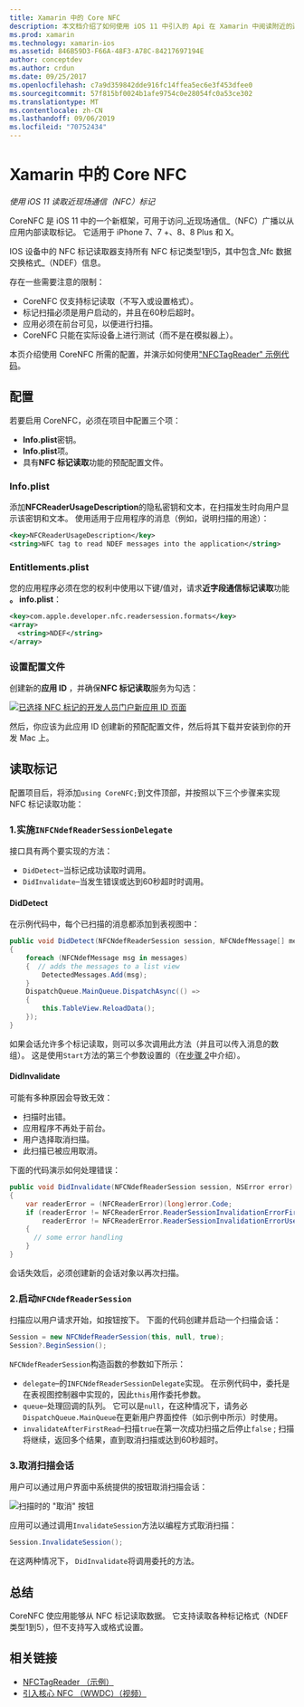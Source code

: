```yaml
---
title: Xamarin 中的 Core NFC
description: 本文档介绍了如何使用 iOS 11 中引入的 Api 在 Xamarin 中阅读附近的通信标记。
ms.prod: xamarin
ms.technology: xamarin-ios
ms.assetid: 846B59D3-F66A-48F3-A78C-84217697194E
author: conceptdev
ms.author: crdun
ms.date: 09/25/2017
ms.openlocfilehash: c7a9d359842dde916fc14ffea5ec6e3f453dfee0
ms.sourcegitcommit: 57f815bf0024b1afe9754c0e28054fc0a53ce302
ms.translationtype: MT
ms.contentlocale: zh-CN
ms.lasthandoff: 09/06/2019
ms.locfileid: "70752434"
---
```

# <a name="core-nfc-in-xamarinios"></a>Xamarin 中的 Core NFC

_使用 iOS 11 读取近现场通信（NFC）标记_

CoreNFC 是 iOS 11 中的一个新框架，可用于访问_近现场通信_（NFC）广播以从应用内部读取标记。 它适用于 iPhone 7、7 +、8、8 Plus 和 X。

IOS 设备中的 NFC 标记读取器支持所有 NFC 标记类型1到5，其中包含_Nfc 数据交换格式_（NDEF）信息。

存在一些需要注意的限制：

- CoreNFC 仅支持标记读取（不写入或设置格式）。
- 标记扫描必须是用户启动的，并且在60秒后超时。
- 应用必须在前台可见，以便进行扫描。
- CoreNFC 只能在实际设备上进行测试（而不是在模拟器上）。

本页介绍使用 CoreNFC 所需的配置，并演示如何使用["NFCTagReader" 示例代码](https://docs.microsoft.com/samples/xamarin/ios-samples/ios11-nfctagreader)。

## <a name="configuration"></a>配置

若要启用 CoreNFC，必须在项目中配置三个项：

- **Info.plist**密钥。
- **Info.plist**项。
- 具有**NFC 标记读取**功能的预配配置文件。

### <a name="infoplist"></a>Info.plist

添加**NFCReaderUsageDescription**的隐私密钥和文本，在扫描发生时向用户显示该密钥和文本。 使用适用于应用程序的消息（例如，说明扫描的用途）：

```xml
<key>NFCReaderUsageDescription</key>
<string>NFC tag to read NDEF messages into the application</string>
```

### <a name="entitlementsplist"></a>Entitlements.plist

您的应用程序必须在您的权利中使用以下键/值对，请求**近字段通信标记读取**功能 **。 info.plist**：

```xml
<key>com.apple.developer.nfc.readersession.formats</key>
<array>
  <string>NDEF</string>
</array>
```

### <a name="provisioning-profile"></a>设置配置文件

创建新的**应用 ID** ，并确保**NFC 标记读取**服务为勾选：

[![已选择 NFC 标记的开发人员门户新应用 ID 页面](corenfc-images/app-services-nfc-sml.png)](corenfc-images/app-services-nfc.png#lightbox)

然后，你应该为此应用 ID 创建新的预配配置文件，然后将其下载并安装到你的开发 Mac 上。

## <a name="reading-a-tag"></a>读取标记

配置项目后，将添加`using CoreNFC;`到文件顶部，并按照以下三个步骤来实现 NFC 标记读取功能：

### <a name="1-implement-infcndefreadersessiondelegate"></a>1.实施`INFCNdefReaderSessionDelegate`

接口具有两个要实现的方法：

- `DidDetect`–当标记成功读取时调用。
- `DidInvalidate`–当发生错误或达到60秒超时时调用。

#### <a name="diddetect"></a>DidDetect

在示例代码中，每个已扫描的消息都添加到表视图中：

```csharp
public void DidDetect(NFCNdefReaderSession session, NFCNdefMessage[] messages)
{
    foreach (NFCNdefMessage msg in messages)
    {  // adds the messages to a list view
        DetectedMessages.Add(msg);
    }
    DispatchQueue.MainQueue.DispatchAsync(() =>
    {
        this.TableView.ReloadData();
    });
}
```

如果会话允许多个标记读取，则可以多次调用此方法（并且可以传入消息的数组）。 这是使用`Start`方法的第三个参数设置的（在[步骤 2](#step2)中介绍）。

#### <a name="didinvalidate"></a>DidInvalidate

可能有多种原因会导致无效：

- 扫描时出错。
- 应用程序不再处于前台。
- 用户选择取消扫描。
- 此扫描已被应用取消。

下面的代码演示如何处理错误：

```csharp
public void DidInvalidate(NFCNdefReaderSession session, NSError error)
{
    var readerError = (NFCReaderError)(long)error.Code;
    if (readerError != NFCReaderError.ReaderSessionInvalidationErrorFirstNDEFTagRead &&
        readerError != NFCReaderError.ReaderSessionInvalidationErrorUserCanceled)
    {
      // some error handling
    }
}
```

会话失效后，必须创建新的会话对象以再次扫描。

<a name="step2" />

### <a name="2-start-an-nfcndefreadersession"></a>2.启动`NFCNdefReaderSession`

扫描应以用户请求开始，如按钮按下。
下面的代码创建并启动一个扫描会话：

```csharp
Session = new NFCNdefReaderSession(this, null, true);
Session?.BeginSession();
```

`NFCNdefReaderSession`构造函数的参数如下所示：

- `delegate`–的`INFCNdefReaderSessionDelegate`实现。 在示例代码中，委托是在表视图控制器中实现的，因此`this`用作委托参数。
- `queue`–处理回调的队列。 它可以是`null`，在这种情况下，请务必`DispatchQueue.MainQueue`在更新用户界面控件（如示例中所示）时使用。
- `invalidateAfterFirstRead`–扫描`true`在第一次成功扫描之后停止`false` ; 扫描将继续，返回多个结果，直到取消扫描或达到60秒超时。

### <a name="3-cancel-the-scanning-session"></a>3.取消扫描会话

用户可以通过用户界面中系统提供的按钮取消扫描会话：

![扫描时的 "取消" 按钮](corenfc-images/scan-cancel-sml.png)

应用可以通过调用`InvalidateSession`方法以编程方式取消扫描：

```csharp
Session.InvalidateSession();
```

在这两种情况下， `DidInvalidate`将调用委托的方法。

## <a name="summary"></a>总结

CoreNFC 使应用能够从 NFC 标记读取数据。 它支持读取各种标记格式（NDEF 类型1到5），但不支持写入或格式设置。

## <a name="related-links"></a>相关链接

- [NFCTagReader （示例）](https://docs.microsoft.com/samples/xamarin/ios-samples/ios11-nfctagreader)
- [引入核心 NFC （WWDC）（视频）](https://developer.apple.com/videos/play/wwdc2017/718/)
